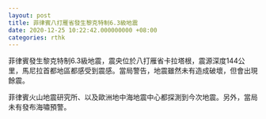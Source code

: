 ```yaml
---
layout: post
title: 菲律賓八打雁省發生黎克特制6.3級地震
date: 2020-12-25 10:22:42.000000000 +08:00
categories: rthk
---
```


菲律賓發生黎克特制6.3級地震，震央位於八打雁省卡拉塔根，震源深度144公里，馬尼拉首都地區都感受到震感。當局警告，地震雖然未有造成破壞，但會出現餘震。

菲律賓火山地震研究所、以及歐洲地中海地震中心都探測到今次地震。另外，當局未有發布海嘯預警。
